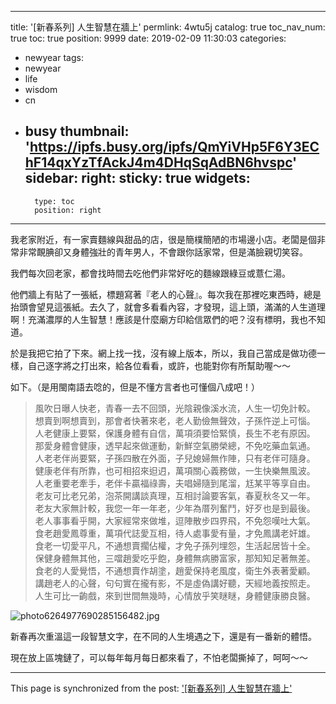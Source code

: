 
---
title: '[新春系列] 人生智慧在牆上'
permlink: 4wtu5j
catalog: true
toc_nav_num: true
toc: true
position: 9999
date: 2019-02-09 11:30:03
categories:
- newyear
tags:
- newyear
- life
- wisdom
- cn
- busy
thumbnail: 'https://ipfs.busy.org/ipfs/QmYiVHp5F6Y3EChF14qxYzTfAckJ4m4DHqSqAdBN6hvspc'
sidebar:
    right:
        sticky: true
widgets:
    -
        type: toc
        position: right
---


我老家附近，有一家賣麵線與甜品的店，很是簡樸簡陋的市場邊小店。老闆是個非常非常靦腆卻又身體強壯的青年男人，不會跟你話家常，但是滿臉親切笑容。

我們每次回老家，都會找時間去吃他們非常好吃的麵線跟綠豆或薏仁湯。

他們牆上有貼了一張紙，標題寫著『老人的心聲』。每次我在那裡吃東西時，總是抬頭會望見這張紙。去久了，就會多看看內容，才發現，這上頭，滿滿的人生道理啊！充滿濃厚的人生智慧！應該是什麼廟方印給信眾們的吧？沒有標明，我也不知道。

於是我把它拍了下來。網上找一找，沒有線上版本，所以，我自己當成是做功德一樣，自己逐字將之打出來，給各位看看，或許，也能對你有所幫助喔～～

如下。（是用閩南語去唸的，但是不懂方言者也可懂個八成吧！）

>風吹日曝人快老，青春一去不回頭，光陰親像溪水流，人生一切免計較。
想賣到啊想賣到，那會者快著來老，老人勤儉無聲效，子孫忤逆上可惱。
人老健康上要緊，保護身體有自信，萬項須要恰緊慎，長生不老有原因。
那愛身體會健康，透早起來做運動，新鮮空氣勝榮總，不免吃藥血氣通。
人老老伴尚要緊，子孫四散在外面，子兒媳婦無作陣，只有老伴可隨身。
健康老伴有所靠，也可相招來𨑨迌，萬項關心義務做，一生快樂無風波。
人老重要老牽手，老伴卡贏福祿壽，夫唱婦隨到尾溜，尪某平等享自由。
老友可比老兄弟，泡茶開講談真理，互相討論要客氣，春夏秋冬又一年。
老友大家無計較，我您一年一年老，少年為厝列奮鬥，好歹也是到最後。
老人事事看乎開，大家經常來做堆，逗陣散步四界飛，不免怨嘆吐大氣。
食老趙愛鳳尊重，萬項代誌愛互相，待人處事愛有量，才免鳳講老奸雄。
食老一切愛平凡，不通想賣擱佔權，才免子孫列埋怨，生活起居皆十全。
保健身體無其他，三噹趙愛吃乎飽，身體無病勝富家，那知知足著無差。
食老的人愛覺悟，不通想賣作胡塗，趙愛保持老風度，衛生外表著愛顧。
講趙老人的心聲，句句實在攏有影，不是虛偽講好聽，天經地義按照走。
人生可比一齣戲，來到世間無幾時，心情放乎笑瞇瞇，身體健康勝良醫。 

![photo6264977690285156482.jpg](https://ipfs.busy.org/ipfs/QmYiVHp5F6Y3EChF14qxYzTfAckJ4m4DHqSqAdBN6hvspc)

新春再次重溫這一段智慧文字，在不同的人生境遇之下，還是有一番新的體悟。

現在放上區塊鏈了，可以每年每月每日都來看了，不怕老闆撕掉了，呵呵～～


- - -

This page is synchronized from the post: ['[新春系列] 人生智慧在牆上'](https://steemit.com/@deanliu/4wtu5j)
